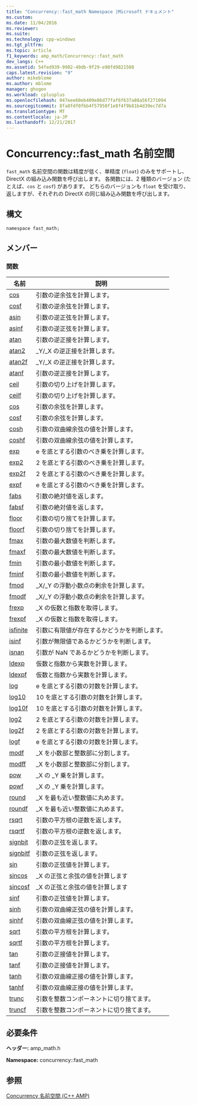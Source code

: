 ```yaml
---
title: "Concurrency::fast_math Namespace |Microsoft ドキュメント"
ms.custom: 
ms.date: 11/04/2016
ms.reviewer: 
ms.suite: 
ms.technology: cpp-windows
ms.tgt_pltfrm: 
ms.topic: article
f1_keywords: amp_math/Concurrency::fast_math
dev_langs: C++
ms.assetid: 54fed939-9902-49db-9f29-e98fd9821508
caps.latest.revision: "9"
author: mikeblome
ms.author: mblome
manager: ghogen
ms.workload: cplusplus
ms.openlocfilehash: 047eee60eb409e86d77faf6f637a88a56f271094
ms.sourcegitcommit: 8fa8fdf0fbb4f57950f1e8f4f9b81b4d39ec7d7a
ms.translationtype: MT
ms.contentlocale: ja-JP
ms.lasthandoff: 12/21/2017
---
```

# <a name="concurrencyfastmath-namespace"></a>Concurrency::fast_math 名前空間
`fast_math` 名前空間の関数は精度が低く、単精度 (`float`) のみをサポートし、DirectX の組み込み関数を呼び出します。 各関数には、2 種類のバージョン (たとえば、`cos` と `cosf`) があります。 どちらのバージョンも `float` を受け取り、返しますが、それぞれの DirectX の同じ組み込み関数を呼び出します。  
  
## <a name="syntax"></a>構文  
  
```  
namespace fast_math;  
```  
  
## <a name="members"></a>メンバー  
  
### <a name="functions"></a>関数  
  
|名前|説明|  
|----------|-----------------|  
|[cos](concurrency-fast-math-namespace-functions.md#cos)|引数の逆余弦を計算します。|  
|[cosf](concurrency-fast-math-namespace-functions.md#cosf)|引数の逆余弦を計算します。|  
|[asin](concurrency-fast-math-namespace-functions.md#asin)|引数の逆正弦を計算します。|  
|[asinf](concurrency-fast-math-namespace-functions.md#asinf)|引数の逆正弦を計算します。|  
|[atan](concurrency-fast-math-namespace-functions.md#atan)|引数の逆正接を計算します。|  
|[atan2](concurrency-fast-math-namespace-functions.md#atan2)|_Y/_X の逆正接を計算します。|  
|[atan2f](concurrency-fast-math-namespace-functions.md#atan2f)|_Y/_X の逆正接を計算します。|  
|[atanf](concurrency-fast-math-namespace-functions.md#atanf)|引数の逆正接を計算します。|  
|[ceil](concurrency-fast-math-namespace-functions.md#ceil)|引数の切り上げを計算します。|  
|[ceilf](concurrency-fast-math-namespace-functions.md#ceilf)|引数の切り上げを計算します。|  
|[cos](concurrency-fast-math-namespace-functions.md#cos)|引数の余弦を計算します。|  
|[cosf](concurrency-fast-math-namespace-functions.md#cosf)|引数の余弦を計算します。|  
|[cosh](concurrency-fast-math-namespace-functions.md#cosh)|引数の双曲線余弦の値を計算します。|  
|[coshf](concurrency-fast-math-namespace-functions.md#coshf)|引数の双曲線余弦の値を計算します。|  
|[exp](concurrency-fast-math-namespace-functions.md#exp)|e を底とする引数のべき乗を計算します。|  
|[exp2](concurrency-fast-math-namespace-functions.md#exp2)|2 を底とする引数のべき乗を計算します。|  
|[exp2f](concurrency-fast-math-namespace-functions.md#exp2f)|2 を底とする引数のべき乗を計算します。|  
|[expf](concurrency-fast-math-namespace-functions.md#expf)|e を底とする引数のべき乗を計算します。|  
|[fabs](concurrency-fast-math-namespace-functions.md#fabs)|引数の絶対値を返します。|  
|[fabsf](concurrency-fast-math-namespace-functions.md#fabsf)|引数の絶対値を返します。|  
|[floor](concurrency-fast-math-namespace-functions.md#floor)|引数の切り捨てを計算します。|  
|[floorf](concurrency-fast-math-namespace-functions.md#floorf)|引数の切り捨てを計算します。|  
|[fmax](concurrency-fast-math-namespace-functions.md#fmax)|引数の最大数値を判断します。|  
|[fmaxf](concurrency-fast-math-namespace-functions.md#fmaxf)|引数の最大数値を判断します。|  
|[fmin](concurrency-fast-math-namespace-functions.md#fmin)|引数の最小数値を判断します。|  
|[fminf](concurrency-fast-math-namespace-functions.md#fminf)|引数の最小数値を判断します。|  
|[fmod](concurrency-fast-math-namespace-functions.md#fmod)|_X/_Y の浮動小数点の剰余を計算します。|  
|[fmodf](concurrency-fast-math-namespace-functions.md#fmodf)|_X/_Y の浮動小数点の剰余を計算します。|  
|[frexp](concurrency-fast-math-namespace-functions.md#frexp)|_X の仮数と指数を取得します。|  
|[frexpf](concurrency-fast-math-namespace-functions.md#frexpf)|_X の仮数と指数を取得します。|  
|[isfinite](concurrency-fast-math-namespace-functions.md#isfinite)|引数に有限値が存在するかどうかを判断します。|  
|[isinf](concurrency-fast-math-namespace-functions.md#isinf)|引数が無限値であるかどうかを判断します。|  
|[isnan](concurrency-fast-math-namespace-functions.md#isnan)|引数が NaN であるかどうかを判断します。|  
|[ldexp](concurrency-fast-math-namespace-functions.md#ldexp)|仮数と指数から実数を計算します。|  
|[ldexpf](concurrency-fast-math-namespace-functions.md#ldexpf)|仮数と指数から実数を計算します。|  
|[log](concurrency-fast-math-namespace-functions.md#log)|e を底とする引数の対数を計算します。|  
|[log10](concurrency-fast-math-namespace-functions.md#log10)|10 を底とする引数の対数を計算します。|  
|[log10f](concurrency-fast-math-namespace-functions.md#log10f)|10 を底とする引数の対数を計算します。|  
|[log2](concurrency-fast-math-namespace-functions.md#log2)|2 を底とする引数の対数を計算します。|  
|[log2f](concurrency-fast-math-namespace-functions.md#log2f)|2 を底とする引数の対数を計算します。|  
|[logf](concurrency-fast-math-namespace-functions.md#logf)|e を底とする引数の対数を計算します。|  
|[modf](concurrency-fast-math-namespace-functions.md#modf)|_X を小数部と整数部に分割します。|  
|[modff](concurrency-fast-math-namespace-functions.md#modff)|_X を小数部と整数部に分割します。|  
|[pow](concurrency-fast-math-namespace-functions.md#pow)|_X の _Y 乗を計算します。|  
|[powf](concurrency-fast-math-namespace-functions.md#powf)|_X の _Y 乗を計算します。|  
|[round](concurrency-fast-math-namespace-functions.md#round)|_X を最も近い整数値に丸めます。|  
|[roundf](concurrency-fast-math-namespace-functions.md#roundf)|_X を最も近い整数値に丸めます。|  
|[rsqrt](concurrency-fast-math-namespace-functions.md#rsqrt)|引数の平方根の逆数を返します。|  
|[rsqrtf](concurrency-fast-math-namespace-functions.md#rsqrtf)|引数の平方根の逆数を返します。|  
|[signbit](concurrency-fast-math-namespace-functions.md#signbit)|引数の正弦を返します。|  
|[signbitf](concurrency-fast-math-namespace-functions.md#signbitf)|引数の正弦を返します。|  
|[sin](concurrency-fast-math-namespace-functions.md#sin)|引数の正弦値を計算します。|  
|[sincos](concurrency-fast-math-namespace-functions.md#sincos)|_X の正弦と余弦の値を計算します|  
|[sincosf](concurrency-fast-math-namespace-functions.md#sincosf)|_X の正弦と余弦の値を計算します|  
|[sinf](concurrency-fast-math-namespace-functions.md#sinf)|引数の正弦値を計算します。|  
|[sinh](concurrency-fast-math-namespace-functions.md#sinh)|引数の双曲線正弦の値を計算します。|  
|[sinhf](concurrency-fast-math-namespace-functions.md#sinhf)|引数の双曲線正弦の値を計算します。|  
|[sqrt](concurrency-fast-math-namespace-functions.md#sqrt)|引数の平方根を計算します。|  
|[sqrtf](concurrency-fast-math-namespace-functions.md#sqrtf)|引数の平方根を計算します。|  
|[tan](concurrency-fast-math-namespace-functions.md#tan)|引数の正接値を計算します。|  
|[tanf](concurrency-fast-math-namespace-functions.md#tanf)|引数の正接値を計算します。|  
|[tanh](concurrency-fast-math-namespace-functions.md#tanh)|引数の双曲線正接の値を計算します。|  
|[tanhf](concurrency-fast-math-namespace-functions.md#tanhf)|引数の双曲線正接の値を計算します。|  
|[trunc](concurrency-fast-math-namespace-functions.md#trunc)|引数を整数コンポーネントに切り捨てます。|  
|[truncf](concurrency-fast-math-namespace-functions.md#truncf)|引数を整数コンポーネントに切り捨てます。|  

## <a name="requirements"></a>必要条件  
 **ヘッダー:** amp_math.h  
  
 **Namespace:** concurrency::fast_math  
  
## <a name="see-also"></a>参照  
 [Concurrency 名前空間 (C++ AMP)](concurrency-namespace-cpp-amp.md)
